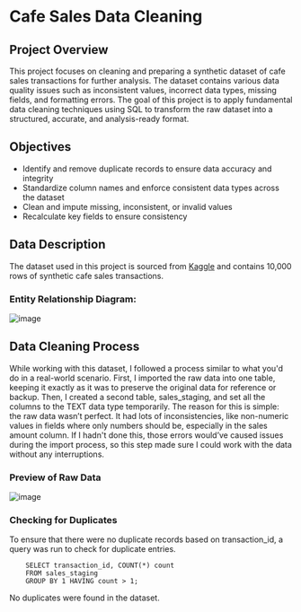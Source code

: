 # Cafe Sales Data Cleaning
## Project Overview
This project focuses on cleaning and preparing a synthetic dataset of cafe sales transactions for further analysis. The dataset contains various data quality issues such as inconsistent values, incorrect data types, missing fields, and formatting errors. The goal of this project is to apply fundamental data cleaning techniques using SQL to transform the raw dataset into a structured, accurate, and analysis-ready format.
## Objectives
* Identify and remove duplicate records to ensure data accuracy and integrity
* Standardize column names and enforce consistent data types across the dataset
* Clean and impute missing, inconsistent, or invalid values
* Recalculate key fields to ensure consistency
## Data Description
The dataset used in this project is sourced from [Kaggle](https://www.kaggle.com/datasets/ahmedmohamed2003/cafe-sales-dirty-data-for-cleaning-training) and contains 10,000 rows of synthetic cafe sales transactions.
### Entity Relationship Diagram:
![image](https://github.com/user-attachments/assets/222a4e49-5b93-4337-ab4c-54979172e091)
## Data Cleaning Process
While working with this dataset, I followed a process similar to what you'd do in a real-world scenario. First, I imported the raw data into one table, keeping it exactly as it was to preserve the original data for reference or backup. Then, I created a second table, sales_staging, and set all the columns to the TEXT data type temporarily. The reason for this is simple: the raw data wasn’t perfect. It had lots of inconsistencies, like non-numeric values in fields where only numbers should be, especially in the sales amount column. If I hadn't done this, those errors would’ve caused issues during the import process, so this step made sure I could work with the data without any interruptions.
### Preview of Raw Data
![image](https://github.com/user-attachments/assets/66fb76e1-b685-45e1-a622-56778dc6775d)
### Checking for Duplicates
To ensure that there were no duplicate records based on transaction_id, a query was run to check for duplicate entries.
```
    SELECT transaction_id, COUNT(*) count
    FROM sales_staging
    GROUP BY 1 HAVING count > 1;
```
No duplicates were found in the dataset.
